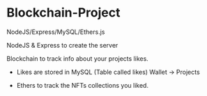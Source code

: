 # Blockchain-Project

NodeJS/Express/MySQL/Ethers.js

NodeJS & Express to create the server

Blockchain to track info about your projects likes.

- Likes are stored in MySQL (Table called likes)
  Wallet -> Projects

- Ethers to track the NFTs collections you liked.
